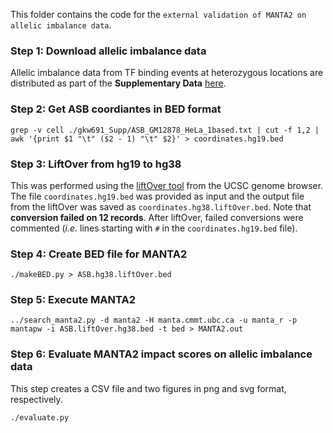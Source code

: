 This folder contains the code for the `external validation of MANTA2 on allelic imbalance data`.

### Step 1: Download allelic imbalance data
Allelic imbalance data from TF binding events at heterozygous locations are distributed as part of the **Supplementary Data** [here](https://academic.oup.com/nar/article/44/21/10106/2628006).

### Step 2: Get ASB coordiantes in BED format
`grep -v cell ./gkw691_Supp/ASB_GM12878_HeLa_1based.txt | cut -f 1,2 | awk '{print $1 "\t" ($2 - 1) "\t" $2}' > coordinates.hg19.bed`

### Step 3: LiftOver from hg19 to hg38
This was performed using the [liftOver tool](https://genome.ucsc.edu/cgi-bin/hgLiftOver) from the UCSC genome browser. The file `coordinates.hg19.bed` was provided as input and the output file from the liftOver was saved as `coordinates.hg38.liftOver.bed`. Note that **conversion failed on 12 records**. After liftOver, failed conversions were commented (*i.e.* lines starting with `#` in the `coordinates.hg19.bed` file).

### Step 4: Create BED file for MANTA2
`./makeBED.py > ASB.hg38.liftOver.bed`

### Step 5: Execute MANTA2
`../search_manta2.py -d manta2 -H manta.cmmt.ubc.ca -u manta_r -p mantapw -i ASB.liftOver.hg38.bed -t bed > MANTA2.out`

### Step 6: Evaluate MANTA2 impact scores on allelic imbalance data
This step creates a CSV file and two figures in png and svg format, respectively.

`./evaluate.py`
